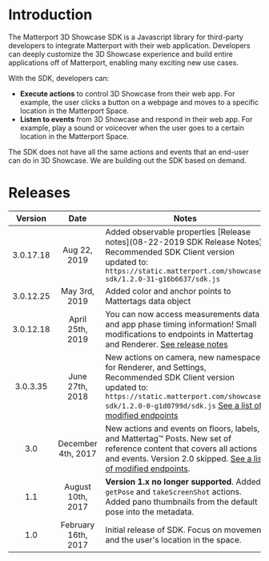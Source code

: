 
# Introduction

The Matterport 3D Showcase SDK is a Javascript library for third-party developers to integrate Matterport with their web application. Developers can deeply customize the 3D Showcase experience and build entire applications off of Matterport, enabling many exciting new use cases.

With the SDK, developers can:

- **Execute actions** to control 3D Showcase from their web app. For example, the user clicks a button on a webpage and moves to a specific location in the Matterport Space.
- **Listen to events** from 3D Showcase and respond in their web app. For example, play a sound or voiceover when the user goes to a certain location in the Matterport Space.

The SDK does not have all the same actions and events that an end-user can do in 3D Showcase. We are building out the SDK based on demand.


# Releases

 Version | Date | Notes
:-------:|:--------:|-----
3.0.17.18 | Aug 22, 2019 | Added observable properties [Release notes](08-22-2019 SDK Release Notes) Recommended SDK Client version updated to: `https://static.matterport.com/showcase-sdk/1.2.0-31-g16b6637/sdk.js` 
3.0.12.25 | May 3rd, 2019 | Added color and anchor points to Mattertags data object
3.0.12.18 | April 25th, 2019 | You can now access measurements data and app phase timing information! Small modifications to endpoints in Mattertag and Renderer. [See release notes](release-notes.html)
3.0.3.35 | June 27th, 2018 | New actions on camera, new namespaces for Renderer, and Settings, Recommended SDK Client version updated to: `https://static.matterport.com/showcase-sdk/1.2.0-0-g1d0799d/sdk.js` [See a list of modified endpoints](upgrade.html)
3.0 | December 4th, 2017 | New actions and events on floors, labels, and Mattertag™ Posts. New set of reference content that covers all actions and events. Version 2.0 skipped. [See a list of modified endpoints](upgrade.html).
1.1 | August 10th, 2017 | **Version 1.x no longer supported**. Added `getPose` and `takeScreenShot` actions. <br/>Added pano thumbnails from the default pose into the metadata.
1.0 | February 16th, 2017 | Initial release of SDK. Focus on movement and the user's location in the space.
